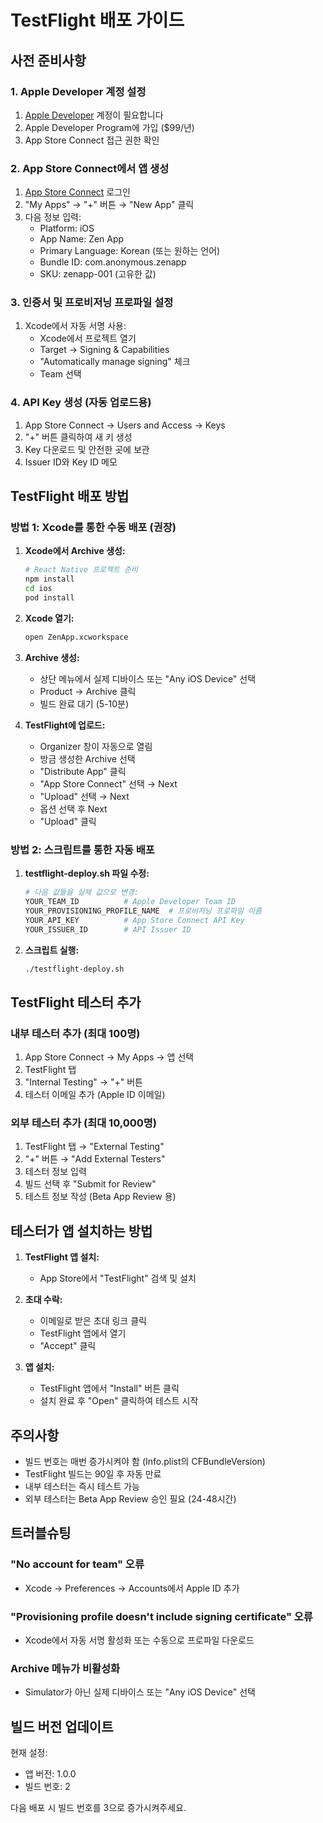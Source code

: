 # TestFlight 배포 가이드

## 사전 준비사항

### 1. Apple Developer 계정 설정
1. [Apple Developer](https://developer.apple.com) 계정이 필요합니다
2. Apple Developer Program에 가입 ($99/년)
3. App Store Connect 접근 권한 확인

### 2. App Store Connect에서 앱 생성
1. [App Store Connect](https://appstoreconnect.apple.com) 로그인
2. "My Apps" → "+" 버튼 → "New App" 클릭
3. 다음 정보 입력:
   - Platform: iOS
   - App Name: Zen App
   - Primary Language: Korean (또는 원하는 언어)
   - Bundle ID: com.anonymous.zenapp
   - SKU: zenapp-001 (고유한 값)

### 3. 인증서 및 프로비저닝 프로파일 설정
1. Xcode에서 자동 서명 사용:
   - Xcode에서 프로젝트 열기
   - Target → Signing & Capabilities
   - "Automatically manage signing" 체크
   - Team 선택

### 4. API Key 생성 (자동 업로드용)
1. App Store Connect → Users and Access → Keys
2. "+" 버튼 클릭하여 새 키 생성
3. Key 다운로드 및 안전한 곳에 보관
4. Issuer ID와 Key ID 메모

## TestFlight 배포 방법

### 방법 1: Xcode를 통한 수동 배포 (권장)

1. **Xcode에서 Archive 생성:**
   ```bash
   # React Native 프로젝트 준비
   npm install
   cd ios
   pod install
   ```

2. **Xcode 열기:**
   ```bash
   open ZenApp.xcworkspace
   ```

3. **Archive 생성:**
   - 상단 메뉴에서 실제 디바이스 또는 "Any iOS Device" 선택
   - Product → Archive 클릭
   - 빌드 완료 대기 (5-10분)

4. **TestFlight에 업로드:**
   - Organizer 창이 자동으로 열림
   - 방금 생성한 Archive 선택
   - "Distribute App" 클릭
   - "App Store Connect" 선택 → Next
   - "Upload" 선택 → Next
   - 옵션 선택 후 Next
   - "Upload" 클릭

### 방법 2: 스크립트를 통한 자동 배포

1. **testflight-deploy.sh 파일 수정:**
   ```bash
   # 다음 값들을 실제 값으로 변경:
   YOUR_TEAM_ID          # Apple Developer Team ID
   YOUR_PROVISIONING_PROFILE_NAME  # 프로비저닝 프로파일 이름
   YOUR_API_KEY          # App Store Connect API Key
   YOUR_ISSUER_ID        # API Issuer ID
   ```

2. **스크립트 실행:**
   ```bash
   ./testflight-deploy.sh
   ```

## TestFlight 테스터 추가

### 내부 테스터 추가 (최대 100명)
1. App Store Connect → My Apps → 앱 선택
2. TestFlight 탭
3. "Internal Testing" → "+" 버튼
4. 테스터 이메일 추가 (Apple ID 이메일)

### 외부 테스터 추가 (최대 10,000명)
1. TestFlight 탭 → "External Testing"
2. "+" 버튼 → "Add External Testers"
3. 테스터 정보 입력
4. 빌드 선택 후 "Submit for Review"
5. 테스트 정보 작성 (Beta App Review 용)

## 테스터가 앱 설치하는 방법

1. **TestFlight 앱 설치:**
   - App Store에서 "TestFlight" 검색 및 설치

2. **초대 수락:**
   - 이메일로 받은 초대 링크 클릭
   - TestFlight 앱에서 열기
   - "Accept" 클릭

3. **앱 설치:**
   - TestFlight 앱에서 "Install" 버튼 클릭
   - 설치 완료 후 "Open" 클릭하여 테스트 시작

## 주의사항

- 빌드 번호는 매번 증가시켜야 함 (Info.plist의 CFBundleVersion)
- TestFlight 빌드는 90일 후 자동 만료
- 내부 테스터는 즉시 테스트 가능
- 외부 테스터는 Beta App Review 승인 필요 (24-48시간)

## 트러블슈팅

### "No account for team" 오류
- Xcode → Preferences → Accounts에서 Apple ID 추가

### "Provisioning profile doesn't include signing certificate" 오류
- Xcode에서 자동 서명 활성화 또는 수동으로 프로파일 다운로드

### Archive 메뉴가 비활성화
- Simulator가 아닌 실제 디바이스 또는 "Any iOS Device" 선택

## 빌드 버전 업데이트
현재 설정:
- 앱 버전: 1.0.0
- 빌드 번호: 2

다음 배포 시 빌드 번호를 3으로 증가시켜주세요.
